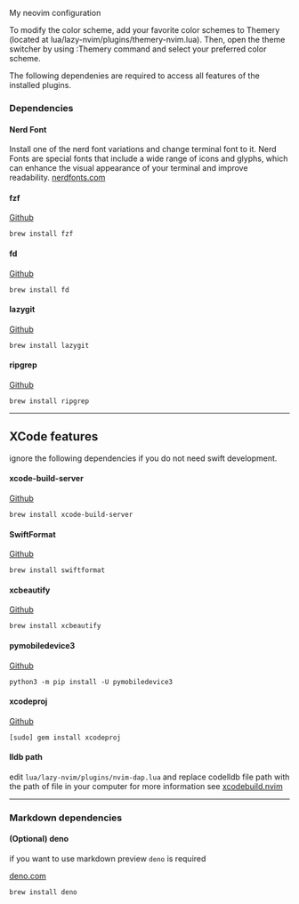 My neovim configuration

To modify the color scheme, add your favorite color schemes to Themery (located at lua/lazy-nvim/plugins/themery-nvim.lua). Then, open the theme switcher by using :Themery command and select your preferred color scheme.

The following dependenies are required to access all features of the installed plugins.

### Dependencies

#### Nerd Font
Install one of the nerd font variations and change terminal font to it. Nerd Fonts are special fonts that include a wide range of icons and glyphs, which can enhance the visual appearance of your terminal and improve readability.
[nerdfonts.com](https://www.nerdfonts.com/)

#### fzf
[Github](https://github.com/junegunn/fzf?tab=readme-ov-file#installation)

`brew install fzf`

#### fd
[Github](https://github.com/sharkdp/fd?tab=readme-ov-file#installation)

`brew install fd`

#### lazygit
[Github](https://github.com/jesseduffield/lazygit?tab=readme-ov-file#homebrew)

`brew install lazygit`

#### ripgrep
[Github](https://github.com/BurntSushi/ripgrep?tab=readme-ov-file#installation)

`brew install ripgrep`
<hr />

## XCode features
ignore the following dependencies if you do not need swift development.

#### xcode-build-server
[Github](https://github.com/SolaWing/xcode-build-server)

`brew install xcode-build-server`

#### SwiftFormat
[Github](https://github.com/nicklockwood/SwiftFormat)

`brew install swiftformat`

#### xcbeautify
[Github](xcbeautify)

`brew install xcbeautify`

#### pymobiledevice3
[Github](https://github.com/doronz88/pymobiledevice3?tab=readme-ov-file#installation)

`python3 -m pip install -U pymobiledevice3`

#### xcodeproj
[Github](https://github.com/CocoaPods/Xcodeproj#installing-xcodeproj)

`[sudo] gem install xcodeproj`

#### lldb path
edit `lua/lazy-nvim/plugins/nvim-dap.lua` and replace codelldb file path with the path of file in your computer
for more information see [xcodebuild.nvim](https://github.com/wojciech-kulik/xcodebuild.nvim#-debugger-configuration)
<hr />

### Markdown dependencies
#### (Optional) deno
if you want to use markdown preview `deno` is required

[deno.com](https://deno.com/)

`brew install deno`
